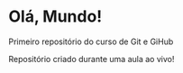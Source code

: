 # Olá,  Mundo!
 Primeiro repositório do curso de Git e GiHub

Repositório criado durante uma aula ao vivo!